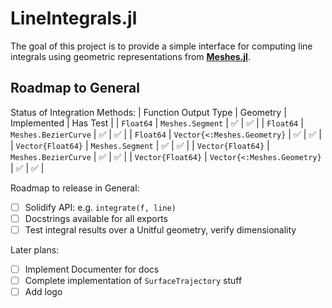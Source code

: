 # LineIntegrals.jl

The goal of this project is to provide a simple interface for computing line integrals
using geometric representations from [**Meshes.jl**](https://github.com/JuliaGeometry/Meshes.jl).

## Roadmap to General

Status of Integration Methods:
| Function Output Type | Geometry | Implemented | Has Test |
| `Float64` | `Meshes.Segment` | :white_check_mark: | :white_check_mark: |
| `Float64` | `Meshes.BezierCurve` | :white_check_mark: | :white_check_mark: |
| `Float64` | `Vector{<:Meshes.Geometry}` | :white_check_mark: | :white_check_mark: |
| `Vector{Float64}` | `Meshes.Segment` | :white_check_mark: | :white_check_mark: |
| `Vector{Float64}` | `Meshes.BezierCurve` | :white_check_mark: | :white_check_mark: |
| `Vector{Float64}` | `Vector{<:Meshes.Geometry}` | :white_check_mark: | :white_check_mark: |

Roadmap to release in General:
- [ ] Solidify API: e.g. `integrate(f, line)`
- [ ] Docstrings available for all exports
- [ ] Test integral results over a Unitful geometry, verify dimensionality

Later plans:
- [ ] Implement Documenter for docs
- [ ] Complete implementation of `SurfaceTrajectory` stuff
- [ ] Add logo